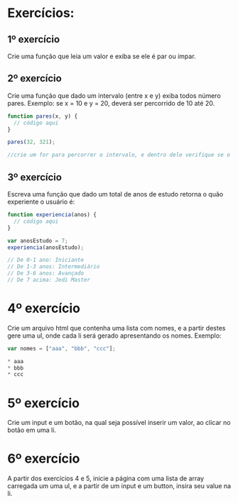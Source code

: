 # Exercícios: 

## 1º exercício

Crie uma função que leia um valor e exiba se ele é par ou ímpar.

<!-- se o resto (%) da divisão por 2 for = 0, então par, senão é ímpar -->


## 2º exercício

Crie uma função que dado um intervalo (entre x e y) exiba todos número pares.
Exemplo: se x = 10 e y = 20, deverá ser percorrido de 10 até 20.

```js
function pares(x, y) {
  // código aqui
}

pares(32, 321);

//crie um for para percorrer o intervalo, e dentro dele verifique se o número é par ou não, conforme exercício 1
```

## 3º exercício

Escreva uma função que dado um total de anos de estudo retorna o quão experiente o usuário é:

```js
function experiencia(anos) {
  // código aqui
}

var anosEstudo = 7;
experiencia(anosEstudo);

// De 0-1 ano: Iniciante
// De 1-3 anos: Intermediário
// De 3-6 anos: Avançado
// De 7 acima: Jedi Master
```

# 4º exercício

Crie um arquivo html que contenha uma lista com nomes, e a partir destes gere uma ul, onde cada li será gerado apresentando os nomes. Exemplo:

```js
var nomes = ["aaa", "bbb", "ccc"];

* aaa
* bbb
* ccc

```

# 5º exercício

Crie um input e um botão, na qual seja possível inserir um valor, ao clicar no botão em uma li.


# 6º exercício

A partir dos exercícios 4 e 5, inicie a página com uma lista de array carregada um uma ul, e a partir de um input e um button, insira seu value na li.



